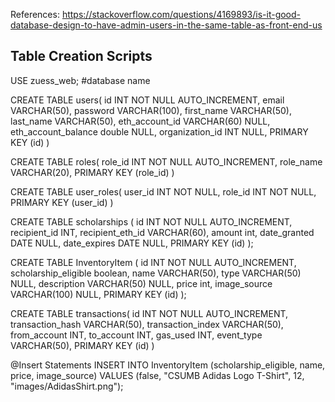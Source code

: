 References: 
https://stackoverflow.com/questions/4169893/is-it-good-database-design-to-have-admin-users-in-the-same-table-as-front-end-us

Table Creation Scripts
---

USE zuess_web; #database name


CREATE TABLE users(
id INT NOT NULL AUTO_INCREMENT,
email VARCHAR(50),
password VARCHAR(100),
first_name VARCHAR(50),
last_name VARCHAR(50),
eth_account_id VARCHAR(60) NULL,
eth_account_balance double NULL,
organization_id INT NULL,
PRIMARY KEY (id)
)

CREATE TABLE roles(
role_id INT NOT NULL AUTO_INCREMENT,
role_name VARCHAR(20),
PRIMARY KEY (role_id)
)

CREATE TABLE user_roles(
user_id INT NOT NULL,
role_id INT NOT NULL,
PRIMARY KEY (user_id)
)

CREATE TABLE scholarships (
   id INT NOT NULL AUTO_INCREMENT,
    recipient_id INT,
    recipient_eth_id VARCHAR(60),
    amount int,
    date_granted DATE NULL,
    date_expires DATE NULL,
    PRIMARY KEY (id)
);

CREATE TABLE InventoryItem (
   id INT NOT NULL AUTO_INCREMENT,
    scholarship_eligible boolean,
    name VARCHAR(50),
    type VARCHAR(50) NULL,
    description VARCHAR(50) NULL,
    price int, 
    image_source VARCHAR(100) NULL,
    PRIMARY KEY (id)
);

CREATE TABLE transactions(
id INT NOT NULL AUTO_INCREMENT,
transaction_hash VARCHAR(50),
transaction_index VARCHAR(50),
from_account INT,
to_account INT,
gas_used INT,
event_type VARCHAR(50),
PRIMARY KEY (id)
)

@Insert Statements
INSERT INTO InventoryItem (scholarship_eligible, name, price, image_source)
VALUES (false, "CSUMB Adidas Logo T-Shirt", 12, "images/AdidasShirt.png");
